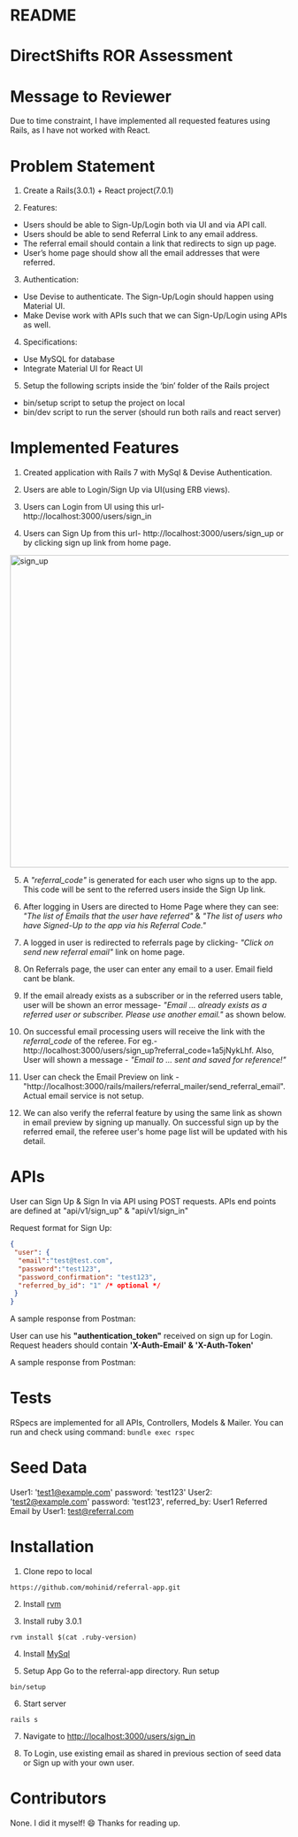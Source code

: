 # README

# DirectShifts ROR Assessment

# Message to Reviewer
Due to time constraint, I have implemented all requested features using Rails, as I have not worked with React.
# Problem Statement

1. Create a Rails(3.0.1) + React project(7.0.1)

2. Features:
- Users should be able to Sign-Up/Login both via UI and via API call.
- Users should be able to send Referral Link to any email address.
- The referral email should contain a link that redirects to sign up page.
- User’s home page should show all the email addresses that were referred.

3. Authentication:
- Use Devise to authenticate. The Sign-Up/Login should happen using Material UI.
- Make Devise work with APIs such that we can Sign-Up/Login using APIs as well.

4. Specifications:
- Use MySQL for database
- Integrate Material UI for React UI

5. Setup the following scripts inside the ‘bin’ folder of the Rails project
- bin/setup script to setup the project on local
- bin/dev script to run the server (should run both rails and react server)

# Implemented Features

1. Created application with Rails 7 with MySql & Devise Authentication.

2. Users are able to Login/Sign Up via UI(using ERB views).

3. Users can Login from UI using this url- http://localhost:3000/users/sign_in

4. Users can Sign Up from this url- http://localhost:3000/users/sign_up or by clicking sign up link from home page.
<img width="565" alt="sign_up" src="https://user-images.githubusercontent.com/5313625/226101775-d0108498-44bb-4b17-8e0c-686f95ead4b0.png">

5. A *"referral_code"* is generated for each user who signs up to the app. This code will be sent to the referred users inside the Sign Up link.

6. After logging in Users are directed to Home Page where they can see: *"The list of Emails that the user have referred"* & *"The list of users who have Signed-Up to the app via his Referral Code."*

7. A logged in user is redirected to referrals page by clicking- *"Click on send new referral email"* link on home page.

8. On Referrals page, the user can enter any email to a user. Email field cant be blank.

9. If the email already exists as a subscriber or in the referred users table, user will be shown an error message- *"Email ... already exists as a referred user or subscriber. Please use another email."* as shown below.

10. On successful email processing users will receive the link with the *referral_code* of the referee. For eg.- http://localhost:3000/users/sign_up?referral_code=1a5jNykLhf. Also, User will shown a message - *"Email to ... sent and saved for reference!"*

11. User can check the Email Preview on link - "http://localhost:3000/rails/mailers/referral_mailer/send_referral_email". Actual email service is not setup.

12. We can also verify the referral feature by using the same link as shown in email preview by signing up manually. On successful sign up by the referred email, the referee user's home page list will be updated with his detail.

# APIs
User can Sign Up & Sign In via API using POST requests.
APIs end points are defined at "api/v1/sign_up" & "api/v1/sign_in"

Request format for Sign Up:

```json
{
 "user": {
  "email":"test@test.com",
  "password":"test123",
  "password_confirmation": "test123",
  "referred_by_id": "1" /* optional */
 }
}
```
A sample response from Postman:


User can use his **"authentication_token"** received on sign up for Login. Request headers should contain 
**'X-Auth-Email' & 'X-Auth-Token'**

A sample response from Postman:

# Tests

RSpecs are implemented for all APIs, Controllers, Models & Mailer.
You can run and check using command: ```bundle exec rspec```

# Seed Data
User1: 'test1@example.com' password: 'test123'
User2: 'test2@example.com' password: 'test123', referred_by: User1
Referred Email by User1: test@referral.com

# Installation

1. Clone repo to local
```
https://github.com/mohinid/referral-app.git
```

2. Install [rvm](https://rvm.io/)

3. Install ruby 3.0.1
```
rvm install $(cat .ruby-version)
```
4. Install [MySql](https://dev.mysql.com/doc/refman/8.0/en/installing.html)

5. Setup App
Go to the referral-app directory. Run setup
```
bin/setup
```
6. Start server
```
rails s
```
7. Navigate to [http://localhost:3000/users/sign_in](http://localhost:3000/users/sign_in)

8. To Login, use existing email as shared in previous section of seed data or Sign up with your own user.

# Contributors
None. I did it myself! 😄 Thanks for reading up.
